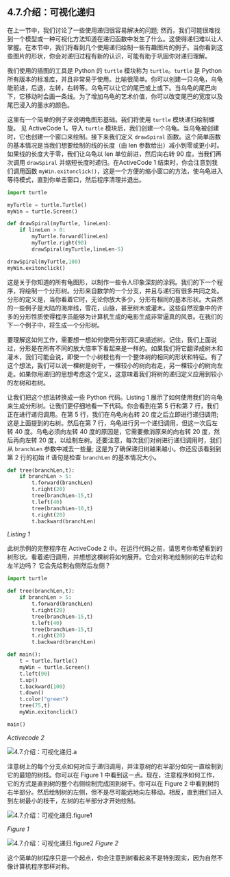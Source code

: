 ## 4.7.介绍：可视化递归

在上一节中，我们讨论了一些使用递归很容易解决的问题; 然而，我们可能很难找到一个模型或一种可视化方法知道在递归函数中发生了什么。这使得递归难以让人掌握。在本节中，我们将看到几个使用递归绘制一些有趣图片的例子。当你看到这些图片的形状，你会对递归过程有新的认识，可能有助于巩固你对递归理解。

我们使用的插图的工具是 Python 的 `turtle` 模块称为 `turtle`。`turtle` 是 Python 所有版本的标准库，并且非常易于使用。比喻很简单。你可以创建一只乌龟，乌龟能前进，后退，左转，右转等。乌龟可以让它的尾巴或上或下。当乌龟的尾巴向下，它移动时会画一条线。为了增加乌龟的艺术价值，你可以改变尾巴的宽度以及尾巴浸入的墨水的颜色。

这里有一个简单的例子来说明龟图形基础。我们将使用 `turtle` 模块递归绘制螺旋。 见 ActiveCode 1。导入 `turtle` 模块后，我们创建一个乌龟。当乌龟被创建时，它也创建一个窗口来绘制。接下来我们定义 `drawSpir​​al` 函数。这个简单函数的基本情况是当我们想要绘制的线的长度（由 len 参数给出）减小到零或更小时。如果线的长度大于零，我们让乌龟以 len 单位前进，然后向右转 90 度。当我们再次调用 `drawSpir​​al` 并缩短长度时递归。在ActiveCode 1 结束时，你会注意到我们调用函数 `myWin.exitonclick()`，这是一个方便的缩小窗口的方法，使乌龟进入等待模式，直到你单击窗口，然后程序清理并退出。

```py
import turtle

myTurtle = turtle.Turtle()
myWin = turtle.Screen()

def drawSpiral(myTurtle, lineLen):
    if lineLen > 0:
        myTurtle.forward(lineLen)
        myTurtle.right(90)
        drawSpiral(myTurtle,lineLen-5)

drawSpiral(myTurtle,100)
myWin.exitonclick()
```

这是关于你知道的所有龟图形，以制作一些令人印象深刻的涂鸦。我们的下一个程序，将绘制一个分形树。分形来自数学的一个分支，并且与递归有很多共同之处。分形的定义是，当你看着它时，无论你放大多少，分形有相同的基本形状。大自然的一些例子是大陆的海岸线，雪花，山脉，甚至树木或灌木。这些自然现象中的许多的分形性质使得程序员能够为计算机生成的电影生成非常逼真的风景。在我们的下一个例子中，将生成一个分形树。

要理解这如何工作，需要想一想如何使用分形词汇来描述树。记住，我们上面说过，分形是在所有不同的放大倍率下看起来是一样的。如果我们将它翻译成树木和灌木，我们可能会说，即使一个小树枝也有一个整体树的相同的形状和特征。有了这个想法，我们可以说一棵树是树干，一棵较小的树向右走，另一棵较小的树向左走。如果你用递归的思想考虑这个定义，这意味着我们将树的递归定义应用到较小的左树和右树。

让我们把这个想法转换成一些 Python 代码。Listing 1 展示了如何使用我们的乌龟来生成分形树。让我们更仔细地看一下代码。你会看到在第 5 行和第 7 行，我们正在进行递归调用。在第 5 行，我们在乌龟向右转 20 度之后立即进行递归调用;这是上面提到的右树。然后在第 7 行，乌龟进行另一个递归调用，但这一次后左转 40 度。乌龟必须向左转 40 度的原因是，它需要撤消原来的向右转 20 度，然后再向左转 20 度，以绘制左树。还要注意，每次我们对树进行递归调用时，我们从 `branchLen` 参数中减去一些量; 这是为了确保递归树越来越小。你还应该看到到第 2 行的初始 if 语句是检查 `branchLen` 的基本情况大小。

```py
def tree(branchLen,t):
    if branchLen > 5:
        t.forward(branchLen)
        t.right(20)
        tree(branchLen-15,t)
        t.left(40)
        tree(branchLen-10,t)
        t.right(20)
        t.backward(branchLen)
```

*Listing 1*

此树示例的完整程序在 ActiveCode 2 中。在运行代码之前，请思考你希望看到的树形状。看着递归调用，并想想这棵树将如何展开。它会对称地绘制树的右半边和左半边吗？ 它会先绘制右侧然后左侧？

```py
import turtle

def tree(branchLen,t):
    if branchLen > 5:
        t.forward(branchLen)
        t.right(20)
        tree(branchLen-15,t)
        t.left(40)
        tree(branchLen-15,t)
        t.right(20)
        t.backward(branchLen)

def main():
    t = turtle.Turtle()
    myWin = turtle.Screen()
    t.left(90)
    t.up()
    t.backward(100)
    t.down()
    t.color("green")
    tree(75,t)
    myWin.exitonclick()

main()

```

*Activecode 2*

![4.7.介绍：可视化递归.a](assets/4.7.%E4%BB%8B%E7%BB%8D%EF%BC%9A%E5%8F%AF%E8%A7%86%E5%8C%96%E9%80%92%E5%BD%92.ac1.png)

注意树上的每个分支点如何对应于递归调用，并注意树的右半部分如何一直绘制到它的最短的树枝。你可以在 Figure 1 中看到这一点。现在，注意程序如何工作，它的方式是直到树的整个右侧绘制完成回到树干。你可以在 Figure 2 中看到树的右半部分。然后绘制树的左侧，但不是尽可能远地向左移动。相反，直到我们进入到左树最小的枝干，左树的右半部分才开始绘制。

![4.7.介绍：可视化递归.figure1](assets/4.7.%E4%BB%8B%E7%BB%8D%EF%BC%9A%E5%8F%AF%E8%A7%86%E5%8C%96%E9%80%92%E5%BD%92.figure1.png)

*Figure 1*

![4.7.介绍：可视化递归.figure2](assets/4.7.%E4%BB%8B%E7%BB%8D%EF%BC%9A%E5%8F%AF%E8%A7%86%E5%8C%96%E9%80%92%E5%BD%92.figure2.png)
*Figure 2*

这个简单的树程序只是一个起点，你会注意到树看起来不是特别现实，因为自然不像计算机程序那样对称。

